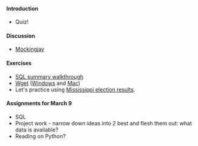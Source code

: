 

#### Introduction

  * Quiz!

#### Discussion

  * [Mockingjay](https://source.opennews.org/en-US/articles/mockingjay/)

#### Exercises

  * [SQL summary walkthrough](https://github.com/tthibo/SQL-Tutorial/tree/master/NICAR2015)
  * [Wget](http://www.labnol.org/software/wget-command-examples/28750/) ([Windows](http://gnuwin32.sourceforge.net/packages/wget.htm) and [Mac](http://rudix.org/packages/wget.html))
  * Let's practice using [Mississippi election results](http://sos.ms.gov/elections/electionresults_aspx/elections_results_2015_countyG.aspx).

#### Assignments for March 9

  * SQL
  * Project work - narrow down ideas into 2 best and flesh them out: what data is available?
  * Reading on Python?
